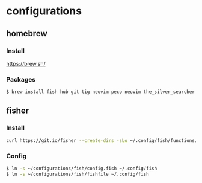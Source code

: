 # configurations

## homebrew

### Install
https://brew.sh/

### Packages
```sh
$ brew install fish hub git tig neovim peco neovim the_silver_searcher
```

## fisher

### Install
```sh
curl https://git.io/fisher --create-dirs -sLo ~/.config/fish/functions/fisher.fish
```

### Config
```sh
$ ln -s ~/configurations/fish/config.fish ~/.config/fish
$ ln -s ~/configurations/fish/fishfile ~/.config/fish
```
